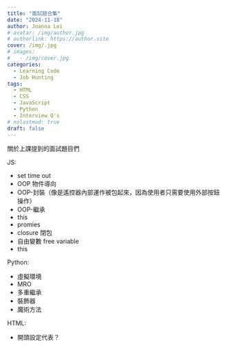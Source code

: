 ```yaml
---
title: "面試題合集"
date: "2024-11-18"
author: Joanna Lei
# avatar: /img/author.jpg
# authorlink: https://author.site
cover: /img/.jpg
# images:
#   - /img/cover.jpg
categories:
  - Learning Code
  - Job Hunting
tags:
  - HTML
  - CSS
  - JavaScript
  - Python
  - Interview Q's
# nolastmod: true
draft: false
---
```


關於上課提到的面試題目們

<!--more-->

JS:

- set time out
- OOP 物件導向
- OOP-封裝（像是遙控器內部運作被包起來，因為使用者只需要使用外部按鈕操作）
- OOP-繼承
- this
- promies
- closure 閉包
- 自由變數 free variable
- this

Python:

- 虛擬環境
- MRO
- 多重繼承
- 裝飾器
- 魔術方法

HTML:

- 開頭設定代表？
